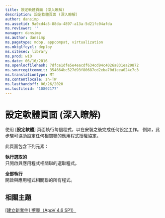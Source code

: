 ```yaml
---
title: 設定軟體頁面 (深入瞭解)
description: 設定軟體頁面 (深入瞭解)
author: dansimp
ms.assetid: 9a0cd4a5-88da-4897-a13a-5d21fc04afda
ms.reviewer: ''
manager: dansimp
ms.author: dansimp
ms.pagetype: mdop, appcompat, virtualization
ms.mktglfcycl: deploy
ms.sitesec: library
ms.prod: w10
ms.date: 06/16/2016
ms.openlocfilehash: 7dfce1dfe5e4eacdf634cd94c4026a831ea29872
ms.sourcegitcommit: 354664bc527d93f80687cd2eba70d1eea024c7c3
ms.translationtype: MT
ms.contentlocale: zh-TW
ms.lasthandoff: 06/26/2020
ms.locfileid: "10802177"
---
```

# 設定軟體頁面 (深入瞭解)


使用 [**設定軟體**] 頁面執行每個程式，以在安裝之後完成任何設定工作。 例如，此步驟可協助設定任何相關聯的應用程式授權協定。

此頁面包含下列元素：

<a href="" id="run-selected"></a>**執行選取的**  
只開啟與應用程式相關聯的選取程式。

<a href="" id="run-all"></a>**全部執行**  
開啟與應用程式相關聯的所有程式。

## 相關主題


[[建立新套件] 嚮導（AppV 4.6 SP1）](create-new-package-wizard---appv-46-sp1-.md)

 

 





